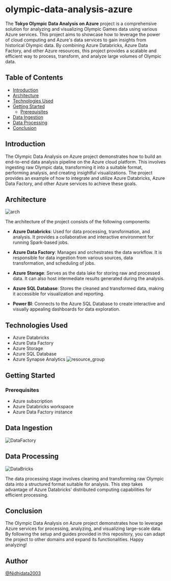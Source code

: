 # olympic-data-analysis-azure

The **Tokyo Olympic Data Analysis on Azure** project is a comprehensive solution for analyzing and visualizing Olympic Games data using various Azure services. This project aims to showcase how to leverage the power of cloud computing and Azure's data services to gain insights from historical Olympic data. By combining Azure Databricks, Azure Data Factory, and other Azure resources, this project provides a scalable and efficient way to process, transform, and analyze large volumes of Olympic data.

## Table of Contents
- [Introduction](#introduction)
- [Architecture](#architecture)
- [Technologies Used](#technologies-used)
- [Getting Started](#getting-started)
  - [Prerequisites](#prerequisites)
- [Data Ingestion](#data-ingestion)
- [Data Processing](#data-processing)
- [Conclusion](#conclusion)

## Introduction

The Olympic Data Analysis on Azure project demonstrates how to build an end-to-end data analysis pipeline on the Azure cloud platform. This involves ingesting raw Olympic data, transforming it into a suitable format, performing analysis, and creating insightful visualizations. The project provides an example of how to integrate and utilize Azure Databricks, Azure Data Factory, and other Azure services to achieve these goals.

## Architecture
![arch](https://github.com/Nidhidata2003/Azure_Pipeline_Project/assets/140502870/f3d27fdb-fd31-4a27-a68b-56404401fd06)



The architecture of the project consists of the following components:

- **Azure Databricks**: Used for data processing, transformation, and analysis. It provides a collaborative and interactive environment for running Spark-based jobs.

- **Azure Data Factory**: Manages and orchestrates the data workflow. It is responsible for data ingestion from various sources, data transformation, and scheduling of jobs.

- **Azure Storage**: Serves as the data lake for storing raw and processed data. It can also host intermediate results generated during the analysis.

- **Azure SQL Database**: Stores the cleaned and transformed data, making it accessible for visualization and reporting.

- **Power BI**: Connects to the Azure SQL Database to create interactive and visually appealing dashboards for data exploration.

## Technologies Used

- Azure Databricks
- Azure Data Factory
- Azure Storage
- Azure SQL Database
- Azure Synapse Analytics
![resource_group](https://github.com/Nidhidata2003/Azure_Pipeline_Project/assets/140502870/9a1ea8f1-58c2-4709-b36d-8260ef3ff8f9)



## Getting Started

### Prerequisites

- Azure subscription
- Azure Databricks workspace
- Azure Data Factory instance

## Data Ingestion
![DataFactory](https://github.com/Nidhidata2003/Azure_Pipeline_Project/assets/140502870/a5fc3b76-73cf-43e3-8281-d59895ac822d)



## Data Processing

![DataBricks](https://github.com/Nidhidata2003/Azure_Pipeline_Project/assets/140502870/aae29d78-9962-423f-b1ee-0040bd393a13)


The data processing stage involves cleaning and transforming raw Olympic data into a structured format suitable for analysis. This step takes advantage of Azure Databricks' distributed computing capabilities for efficient processing.

## Conclusion

The Olympic Data Analysis on Azure project demonstrates how to leverage Azure services for processing, analyzing, and visualizing large-scale data. By following the setup and guides provided in this repository, you can adapt the project to other domains and expand its functionalities. Happy analyzing!

## Author
[@Nidhidata2003](https://github.com/Nidhidata2003)
